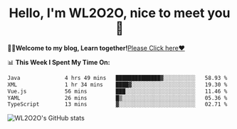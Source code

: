<h1 align = "center">Hello, I'm WL2O2O, nice to meet you 👋</h1>

🧑‍💻**Welcome to my blog, Learn together!**[Please Click here❤️](https://wl2o2o.github.io)

📊 **This Week I Spent My Time On:**
<!--START_SECTION:waka-->

```txt
Java              4 hrs 49 mins   ██████████████▓░░░░░░░░░░   58.93 %
XML               1 hr 34 mins    ████▓░░░░░░░░░░░░░░░░░░░░   19.30 %
Vue.js            56 mins         ███░░░░░░░░░░░░░░░░░░░░░░   11.46 %
YAML              26 mins         █▒░░░░░░░░░░░░░░░░░░░░░░░   05.36 %
TypeScript        13 mins         ▓░░░░░░░░░░░░░░░░░░░░░░░░   02.71 %
```

<!--END_SECTION:waka-->

![WL2O2O's GitHub stats](https://github-readme-stats.vercel.app/api?username=wl2o2o&show_icons=true)


<!--
**WL2O2O/WL2O2O** is a ✨ _special_ ✨ repository because its `README.md` (this file) appears on your GitHub profile.

Here are some ideas to get you started:

- 🔭 I’m currently working on ...
- 🌱 I’m currently learning ...
- 👯 I’m looking to collaborate on ...
- 🤔 I’m looking for help with ...
- 💬 Ask me about ...
- 📫 How to reach me: ...
- 😄 Pronouns: ...
- ⚡ Fun fact: ...
-->
